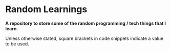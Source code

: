# Random Learnings

**A repository to store some of the random programming / tech things that I learn.**

Unless otherwise stated, square brackets in code snippets indicate a value to be used.
